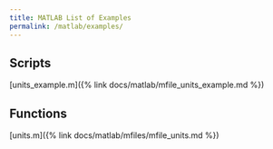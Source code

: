 ```yaml
---
title: MATLAB List of Examples
permalink: /matlab/examples/
---
```


## Scripts
[units_example.m]({% link docs/matlab/mfile_units_example.md %})

## Functions
[units.m]({% link docs/matlab/mfiles/mfile_units.md %})
